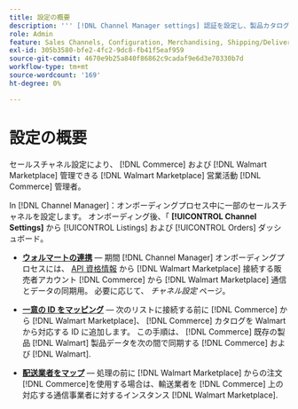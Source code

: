 ```yaml
---
title: 設定の概要
description: ''' [!DNL Channel Manager settings] 認証を設定し、製品カタログの属性と輸送業者をマッピングして、間で販売操作を調整する [!DNL Commerce] そして [!DNL Walmart Marketplace].`'
role: Admin
feature: Sales Channels, Configuration, Merchandising, Shipping/Delivery
exl-id: 305b3580-bfe2-4fc2-9dc8-fb41f5eaf959
source-git-commit: 4670e9b25a840f86862c9cadaf9e6d3e70330b7d
workflow-type: tm+mt
source-wordcount: '169'
ht-degree: 0%

---
```



# 設定の概要

セールスチャネル設定により、 [!DNL Commerce] および [!DNL Walmart Marketplace] 管理できる [!DNL Walmart Marketplace] 営業活動 [!DNL Commerce] 管理者。

In [!DNL Channel Manager]：オンボーディングプロセス中に一部のセールスチャネルを設定します。 オンボーディング後、「 **[!UICONTROL Channel Settings]** から [!UICONTROL Listings] および [!UICONTROL Orders] ダッシュボード。

* **[ウォルマートの連携](manage-wmt-connection.md)** — 期間 [!DNL Channel Manager] オンボーディングプロセスには、 [API 資格情報](walmart-requirements.md#generate-a-walmart-marketplace-production-api-key) から [!DNL Walmart Marketplace] 接続する販売者アカウント [!DNL Commerce] から [!DNL Walmart Marketplace] 通信とデータの同期用。 必要に応じて、 *チャネル設定* ページ。

* **[一意の ID をマッピング](map-catalog-attributes.md)** — 次のリストに接続する前に [!DNL Commerce] から [!DNL Walmart Marketplace]、 [!DNL Commerce] カタログを Walmart から対応する ID に追加します。 この手順は、 [!DNL Commerce] 既存の製品 [!DNL Walmart] 製品データを次の間で同期する [!DNL Commerce] および [!DNL Walmart].

* **[配送業者をマップ](map-shipping-carriers.md)** — 処理の前に [!DNL Walmart Marketplace] からの注文 [!DNL Commerce]を使用する場合は、輸送業者を [!DNL Commerce] 上の対応する通信事業者に対するインスタンス [!DNL Walmart Marketplace].
